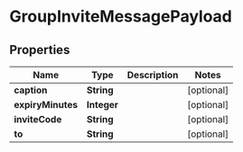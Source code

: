 

# GroupInviteMessagePayload


## Properties

| Name | Type | Description | Notes |
|------------ | ------------- | ------------- | -------------|
|**caption** | **String** |  |  [optional] |
|**expiryMinutes** | **Integer** |  |  [optional] |
|**inviteCode** | **String** |  |  [optional] |
|**to** | **String** |  |  [optional] |



